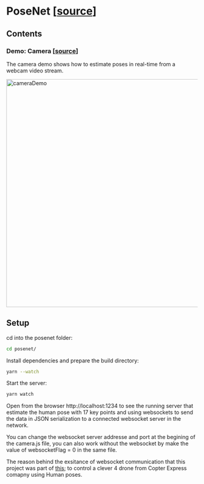 # PoseNet [[source](https://github.com/tensorflow/tfjs-models/tree/master/posenet)]

## Contents

### Demo: Camera [[source](https://github.com/tensorflow/tfjs-models/tree/master/posenet)]

The camera demo shows how to estimate poses in real-time from a webcam video stream.

<img src="https://github.com/hany606/tfjs-posenet/blob/master/posenet/camera.gif" alt="cameraDemo" style="width: 600px;"/>

## Setup

cd into the posenet folder:

```sh
cd posenet/
```

Install dependencies and prepare the build directory:

```sh
yarn --watch
```

Start the server:
```sh
yarn watch
```
Open from the browser http://localhost:1234 to see the running server that estimate the human pose with 17 key points and using websockets to send the data in JSON serialization to a connected websocket server in the network.

You can change the websocket server addresse and port at the begining of the camera.js file, you can also work without the websocket by make the value of websocketFlag  = 0 in the same file.

The reason behind the exsitance of websocket communication that this project was part of [this](https://github.com/hany606/COEX-Internship19/tree/master/projects/Human_pose_estimation_drone_control); to control a clever 4 drone from Copter Express comapny using Human poses.

